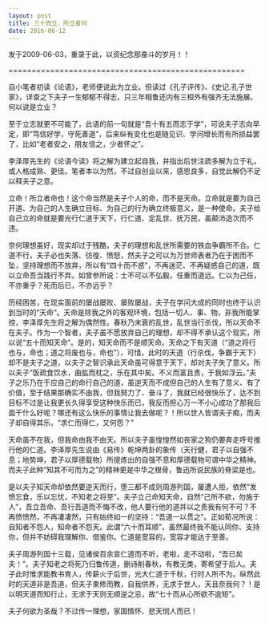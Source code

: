 ```yaml
---
layout: post
title: 三十而立，所立者何
date: 2016-06-12
---
```

发于2009-06-03，重录于此，以资纪念那奋斗的岁月！！

===================================================

自小笔者初读《论语》，老师便说此为立业。但读过《孔子评传》、《史记.孔子世家》，详查之下夫子一生郁郁不得志，只三年相鲁还内有三桓外有强齐无法施展。何以说是立业？

至于立志就更不可能了，此语的前一句就是“吾十有五而志于学”，可说夫子志向早定，即“笃信好学，守死善道”，后来纵有变化也是随见识、学问增长而有所损益罢了，比如“老者安之，朋友信之，少者怀之”。

李泽厚先生的《论语今读》将之解为建立起自我，并指出后世注疏多解为立于礼，或人格成熟、更佳。笔者本以为然，不过自创业以来，感思良多，自觉此解仍不足以释夫子之意。

立命！所立者命也！这个命当然是夫子个人的命，而不是天命。立命就是要为自己开道、为自己的人生确立目标、为自己的行为确立终极意义，是一种使命。夫子给自己立的命就是要光行仁道于天下，行仁道、定乱世、抚万民，虽颠沛造次而不违。

奈何理想虽好，现实却过于残酷，夫子的理想和乱世所需要的铁血争霸所不合。仁道不行，夫子必也失落、彷徨、愤怒，然夫子之可以为万世师表者乃在于困而不坠，坚持理想而不放弃，所以有“四十而不惑”，不再迷茫、不再疑惑自己的道，既以立命吾当践行不弃。如曾参所说：士不可以不弘毅，任重而道远。仁以为己任，不亦重乎？死而后已，不亦远乎？

 历经困苦，在现实面前的屡战屡败、屡败屡战，夫子在学问大成的同时也终于认识到当时的“天命”。天命是除我之外的客观环境，包括一切人、事、物，非我所能掌控，李泽厚先生将之解为偶然性。春秋乃末衰的乱世，乱世当行杀伐，所以天命不在夫子。作为一个智者，夫子虽不愿放弃自己的理想，却不得不承认这个现实，所以说“五十而知天命”。是的，知天命而不是顺天命。天命之下有天道（“道之将行也与，命也；道之将废也与，命也”），可惜，此时的天道（行杀伐，争霸于天下）却不是夫子之道，以夫子之智识承此天命虽可得意于天下，却对夫子失了意义。所以夫子“饭疏食饮水，曲肱而枕之，乐在其中矣。不义而富且贵，于我如浮云。”夫子之乐乃在于应自己的命行自己的道，虽逆天而不成但自己的人生有了意义、有了价值，至于结果那确实不由我，但我努力了、奋斗了，我就已经很快乐了，达不到目标不过是让我更长久得享受这种快乐而已，我反而担心万一不小心成功了那我后面干什么好呢？哪还有这么快乐的事情让我去做呢？！所以世人皆谓夫子痴，而夫子却自得其乐，“求仁而得仁，又何怨？”

天命虽不在我，但我命由我不由天。所以夫子虽惶惶然如丧家之狗仍要奔走呼号推行他的仁道。李泽厚先生说由《易传》乾坤两卦的象传（天行健，君子以自强不息；地势坤，君子以厚德载物）所提炼出的自强不息和厚德载物可谓中华之精神。而夫子此种“知其不可而为之”的精神更是中华之根骨，鲁迅所说民族的脊梁是也。

是以夫子知天命却依然要逆天而行，堕三都不成则周游列国，屡遭人拒，依然“发愤忘食，乐以忘忧，不知老之将至”。夫子立己命知天命，自然“己所不欲，勿施于人”，吾立吾命、吾行吾道而不悔不改，他人要行他的道并以之责我有何不可？不再愤愤然，不再凄凄然，只有始终如一的坚持：“吾道一以贯之”。正如荀况所说：自知者不怨人，知命者不怨天。此谓“六十而耳顺”，虽然最终我不能认同你、支持你，但并不妨碍我理解你、借鉴你。仁道是宽容的，宽容才能达于至善。

夫子周游列国十三载，见诸侯百余宣仁道而不听，老啦，走不动啦，“吾已矣夫！”。夫子知老之将死乃归鲁传道，删诗削春秋，有教无类，寄希望于后人。夫子此时惟求能教书育人，传薪火于后世，光大仁道于千秋，行时人所不为。纵然此时的天道非是吾道，但夫子束修而教，自我供养，无求于世人，天且奈我何？！是以明天道而知行止，无求于天则无顺逆之忌，故“七十而从心所欲不逾矩”。

夫子何欲为圣哉？不过传一理想，家国情怀、悲天悯人而已！
